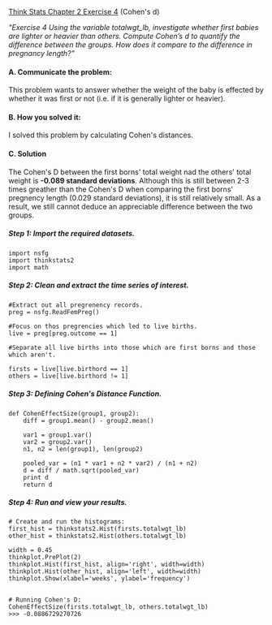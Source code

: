 [Think Stats Chapter 2 Exercise 4](http://greenteapress.com/thinkstats2/html/thinkstats2003.html#toc24) (Cohen's d)

*"Exercise 4   Using the variable totalwgt_lb, investigate whether first babies are lighter or heavier than others. Compute Cohen’s d to quantify the difference between the groups. How does it compare to the difference in pregnancy length?"*

#### A. Communicate the problem: 
This problem wants to answer whether the weight of the baby is effected by whether it was first or not (i.e. if it is generally lighter or heavier). 

#### B. How you solved it: 

I solved this problem by calculating Cohen's distances.

#### C. Solution 

The Cohen's D between the first borns' total weight nad the others' total weight is **-0.089 standard deviations**. Although this is still between 2-3 times greather than the Cohen's D when comparing the first borns' pregnency length (0.029 standard deviations), it is still relatively small. As a result, we still cannot deduce an appreciable difference between the two groups.

##### Step 1: Import the required datasets.

```
import nsfg
import thinkstats2
import math

```

##### Step 2: Clean and extract the time series of interest.

```
#Extract out all pregrenency records.
preg = nsfg.ReadFemPreg()

#Focus on thos pregrencies which led to live births.
live = preg[preg.outcome == 1]

#Separate all live births into those which are first borns and those which aren't.

firsts = live[live.birthord == 1]
others = live[live.birthord != 1]
```

##### Step 3: Defining *Cohen's Distance Function*.
 

```
def CohenEffectSize(group1, group2):
    diff = group1.mean() - group2.mean()

    var1 = group1.var()
    var2 = group2.var()
    n1, n2 = len(group1), len(group2)

    pooled_var = (n1 * var1 + n2 * var2) / (n1 + n2)
    d = diff / math.sqrt(pooled_var)
    print d
    return d
```
##### Step 4: Run and view your results.

```
# Create and run the histograms:
first_hist = thinkstats2.Hist(firsts.totalwgt_lb)
other_hist = thinkstats2.Hist(others.totalwgt_lb)

width = 0.45
thinkplot.PrePlot(2)
thinkplot.Hist(first_hist, align='right', width=width)
thinkplot.Hist(other_hist, align='left', width=width)
thinkplot.Show(xlabel='weeks', ylabel='frequency')


# Running Cohen's D:
CohenEffectSize(firsts.totalwgt_lb, others.totalwgt_lb)
>>> -0.0886729270726
```